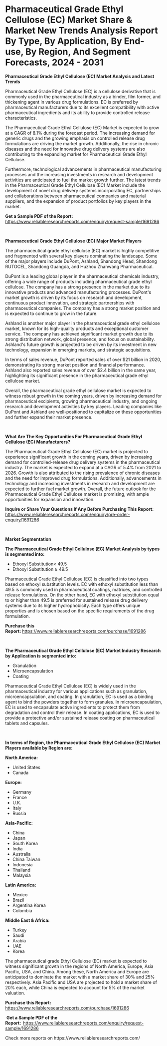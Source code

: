 <p><h1>Pharmaceutical Grade Ethyl Cellulose (EC) Market Share & Market New Trends Analysis Report By Type, By Application, By End-use, By Region, And Segment Forecasts, 2024 - 2031</h1></p><p><strong>Pharmaceutical Grade Ethyl Cellulose (EC) Market Analysis and Latest Trends</strong></p>
<p><p>Pharmaceutical Grade Ethyl Cellulose (EC) is a cellulose derivative that is commonly used in the pharmaceutical industry as a binder, film former, and thickening agent in various drug formulations. EC is preferred by pharmaceutical manufacturers due to its excellent compatibility with active pharmaceutical ingredients and its ability to provide controlled release characteristics.</p><p>The Pharmaceutical Grade Ethyl Cellulose (EC) Market is expected to grow at a CAGR of 8.1% during the forecast period. The increasing demand for generic drugs and the growing emphasis on controlled release drug formulations are driving the market growth. Additionally, the rise in chronic diseases and the need for innovative drug delivery systems are also contributing to the expanding market for Pharmaceutical Grade Ethyl Cellulose.</p><p>Furthermore, technological advancements in pharmaceutical manufacturing processes and the increasing investments in research and development activities are anticipated to fuel the market growth further. The latest trends in the Pharmaceutical Grade Ethyl Cellulose (EC) Market include the development of novel drug delivery systems incorporating EC, partnerships and collaborations between pharmaceutical companies and material suppliers, and the expansion of product portfolios by key players in the market.</p></p>
<p><strong>Get a Sample PDF of the Report:&nbsp;</strong> <a href="https://www.reliableresearchreports.com/enquiry/request-sample/1691286">https://www.reliableresearchreports.com/enquiry/request-sample/1691286</a></p>
<p>&nbsp;</p>
<p><strong>Pharmaceutical Grade Ethyl Cellulose (EC) Major Market Players</strong></p>
<p><p>The pharmaceutical grade ethyl cellulose (EC) market is highly competitive and fragmented with several key players dominating the landscape. Some of the major players include DuPont, Ashland, Shandong Head, Shandong RUTOCEL, Shandong Guangda, and Huzhou Zhanwang Pharmaceutical.</p><p>DuPont is a leading global player in the pharmaceutical chemicals industry, offering a wide range of products including pharmaceutical grade ethyl cellulose. The company has a strong presence in the market due to its innovative products and advanced manufacturing processes. DuPont's market growth is driven by its focus on research and development, continuous product innovation, and strategic partnerships with pharmaceutical companies. The company has a strong market position and is expected to continue to grow in the future.</p><p>Ashland is another major player in the pharmaceutical grade ethyl cellulose market, known for its high-quality products and exceptional customer service. The company has achieved significant market growth due to its strong distribution network, global presence, and focus on sustainability. Ashland's future growth is projected to be driven by its investment in new technology, expansion in emerging markets, and strategic acquisitions.</p><p>In terms of sales revenue, DuPont reported sales of over $21 billion in 2020, demonstrating its strong market position and financial performance. Ashland also reported sales revenue of over $2.4 billion in the same year, highlighting its significant presence in the pharmaceutical grade ethyl cellulose market.</p><p>Overall, the pharmaceutical grade ethyl cellulose market is expected to witness robust growth in the coming years, driven by increasing demand for pharmaceutical excipients, growing pharmaceutical industry, and ongoing research and development activities by key players. Leading companies like DuPont and Ashland are well-positioned to capitalize on these opportunities and further expand their market presence.</p></p>
<p>&nbsp;</p>
<p><strong>What Are The Key Opportunities For Pharmaceutical Grade Ethyl Cellulose (EC) Manufacturers?</strong></p>
<p><p>The Pharmaceutical Grade Ethyl Cellulose (EC) market is projected to experience significant growth in the coming years, driven by increasing demand for controlled-release drug delivery systems in the pharmaceutical industry. The market is expected to expand at a CAGR of 5.4% from 2021 to 2026. Growth is also attributed to the rising prevalence of chronic diseases and the need for improved drug formulations. Additionally, advancements in technology and increasing investments in research and development are expected to further fuel market growth. Overall, the future outlook for the Pharmaceutical Grade Ethyl Cellulose market is promising, with ample opportunities for expansion and innovation.</p></p>
<p><strong>Inquire or Share Your Questions If Any Before Purchasing This Report:</strong> <a href="https://www.reliableresearchreports.com/enquiry/pre-order-enquiry/1691286">https://www.reliableresearchreports.com/enquiry/pre-order-enquiry/1691286</a></p>
<p>&nbsp;</p>
<p><strong>Market Segmentation</strong></p>
<p><strong>The Pharmaceutical Grade Ethyl Cellulose (EC) Market Analysis by types is segmented into:</strong></p>
<p><ul><li>Ethoxyl Substitution< 49.5</li><li>Ethoxyl Substitution ≥ 49.5</li></ul></p>
<p><p>Pharmaceutical Grade Ethyl Cellulose (EC) is classified into two types based on ethoxyl substitution levels. EC with ethoxyl substitution less than 49.5 is commonly used in pharmaceutical coatings, matrices, and controlled release formulations. On the other hand, EC with ethoxyl substitution equal to or higher than 49.5 is preferred for sustained release drug delivery systems due to its higher hydrophobicity. Each type offers unique properties and is chosen based on the specific requirements of the drug formulation.</p></p>
<p><strong>Purchase this Report:&nbsp;</strong><a href="https://www.reliableresearchreports.com/purchase/1691286">https://www.reliableresearchreports.com/purchase/1691286</a></p>
<p>&nbsp;</p>
<p><strong>The Pharmaceutical Grade Ethyl Cellulose (EC) Market Industry Research by Application is segmented into:</strong></p>
<p><ul><li>Granulation</li><li>Microencapsulation</li><li>Coating</li></ul></p>
<p><p>Pharmaceutical Grade Ethyl Cellulose (EC) is widely used in the pharmaceutical industry for various applications such as granulation, microencapsulation, and coating. In granulation, EC is used as a binding agent to bind the powders together to form granules. In microencapsulation, EC is used to encapsulate active ingredients to protect them from degradation and control their release. In coating applications, EC is used to provide a protective and/or sustained release coating on pharmaceutical tablets and capsules.</p></p>
<p>&nbsp;</p>
<p><strong>In terms of Region, the Pharmaceutical Grade Ethyl Cellulose (EC) Market Players available by Region are:</strong></p>
<p>
    <p> <strong> North America: </strong>
        <ul>
            <li>United States</li>
            <li>Canada</li>
        </ul>
        </p> 
    <p> <strong> Europe: </strong>
        <ul>
            <li>Germany</li>
            <li>France</li>
            <li>U.K.</li>
            <li>Italy</li>
            <li>Russia</li>
        </ul>
        </p> 
    <p> <strong> Asia-Pacific: </strong>
        <ul>
            <li>China</li>
            <li>Japan</li>
            <li>South Korea</li>
            <li>India</li>
            <li>Australia</li>
            <li>China Taiwan</li>
            <li>Indonesia</li>
            <li>Thailand</li>
            <li>Malaysia</li>
        </ul>
        </p> 
    <p> <strong> Latin America: </strong>
        <ul>
            <li>Mexico</li>
            <li>Brazil</li>
            <li>Argentina Korea</li>
            <li>Colombia</li>
        </ul>
        </p> 
    <p> <strong> Middle East & Africa: </strong>
        <ul>
            <li>Turkey</li>
            <li>Saudi</li>
            <li>Arabia</li>
            <li>UAE</li>
            <li>Korea</li>
        </ul>
    </p>
    </p>
<p><p>The pharmaceutical grade Ethyl Cellulose (EC) market is expected to witness significant growth in the regions of North America, Europe, Asia Pacific, USA, and China. Among these, North America and Europe are anticipated to dominate the market with a market share of 30% and 25% respectively. Asia Pacific and USA are projected to hold a market share of 20% each, while China is expected to account for 5% of the market valuation.</p></p>
<p><strong>Purchase this Report: </strong><a href="https://www.reliableresearchreports.com/purchase/1691286">https://www.reliableresearchreports.com/purchase/1691286</a></p>
<p>&nbsp;<strong>Get a Sample PDF of the Report:&nbsp;&nbsp;</strong><a href="https://www.reliableresearchreports.com/enquiry/request-sample/1691286">https://www.reliableresearchreports.com/enquiry/request-sample/1691286</a></p>
<p><strong></strong></p>
<p>Check more reports on https://www.reliableresearchreports.com/</p>